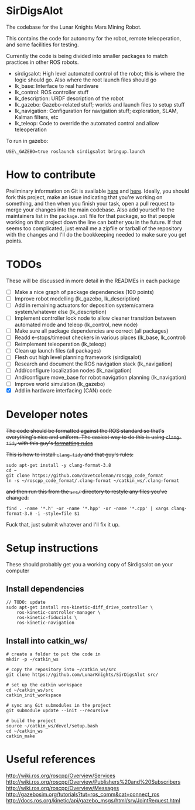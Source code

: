 # SirDigsAlot
The codebase for the Lunar Knights Mars Mining Robot.

This contains the code for autonomy for the robot, remote teleoperation, and some facilities for testing.

Currently the code is being divided into smaller packages to match practices in other ROS robots.
- sirdigsalot: High level automated control of the robot; this is where the logic should go. Also where the root launch files should go
- lk\_base: Interface to real hardware
- lk\_control: ROS controller stuff
- lk\_description: URDF description of the robot
- lk\_gazebo: Gazebo-related stuff; worlds and launch files to setup stuff
- lk\_navigation: Configuration for navigation stuff; exploration, SLAM, Kalman filters, etc
- lk\_teleop: Code to override the automated control and allow teleoperation

To run in gazebo:
```
USE\_GAZEBO=true roslaunch sirdigsalot bringup.launch
```

# How to contribute
Preliminary information on Git is available [here](https://help.github.com/articles/about-pull-requests/) and [here](https://git-scm.com/book/en/v1/Git-Branching-What-a-Branch-Is).
Ideally, you should fork this project, make an issue indicating that you're working on something, and then when you finish your task, open a pull request to merge your changes into the main codebase.
Also add yourself to the maintainers list in the `package.xml` file for that package, so that people working on that project down the line can bother you in the future.
If that seems too complicated, just email me a zipfile or tarball of the repository with the changes and I'll do the bookkeeping needed to make sure you get points.

# TODOs
These will be discussed in more detail in the READMEs in each package
- [ ] Make a nice graph of package dependencies (100 points)
- [ ] Improve robot modelling (lk\_gazebo, lk\_description)
- [ ] Add in remaining actuators for deposition system/camera system/whatever else (lk\_description)
- [ ] Implement controller lock node to allow cleaner transition between automated mode and teleop (lk\_control, new node)
- [ ] Make sure all package dependencies are correct (all packages)
- [ ] Readd e-stops/timeout checkers in various places (lk\_base, lk\_control)
- [ ] Reimplement teleoperation (lk\_teleop)
- [ ] Clean up launch files (all packages)
- [ ] Flesh out high level planning framework (sirdigsalot)
- [ ] Research and document the ROS navigation stack (lk\_navigation)
- [ ] Add/configure localization nodes (lk\_navigation)
- [ ] And/configure move\_base for robot navigation planning (lk\_navigation)
- [ ] Improve world simulation (lk\_gazebo)
- [x] Add in hardware interfacing (CAN) code

# Developer notes
~~The code should be formatted against the ROS standard so that's everything's nice and uniform.
The easiest way to do this is using `clang-tidy` with this guy's [formatting rules](https://github.com/davetcoleman/roscpp_code_format)~~

~~This is how to install `clang-tidy` and that guy's rules:~~
```
sudo apt-get install -y clang-format-3.8
cd ~
git clone https://github.com/davetcoleman/roscpp_code_format
ln -s ~/roscpp_code_format/.clang-format ~/catkin_ws/.clang-format
```

~~and then run this from the `src/` directory to restyle any files you've changed:~~
```
find . -name '*.h' -or -name '*.hpp' -or -name '*.cpp' | xargs clang-format-3.8 -i -style=file $1
```

Fuck that, just submit whatever and I'll fix it up.

 
# Setup instructions
These should probably get you a working copy of Sirdigsalot on your computer

## Install dependencies
```
// TODO: update
sudo apt-get install ros-kinetic-diff_drive_controller \
    ros-kinetic-controller-manager \
    ros-kinetic-fiducials \
    ros-kinetic-navigation
```
## Install into catkin\_ws/

```
# create a folder to put the code in
mkdir -p ~/catkin_ws

# copy the repository into ~/catkin_ws/src
git clone https://github.com/LunarKnights/SirDigsAlot src/

# set up the catkin workspace
cd ~/catkin_ws/src
catkin_init_workspace

# sync any Git submodules in the project
git submodule update --init --recursive

# build the project
source ~/catkin_ws/devel/setup.bash
cd ~/catkin_ws
catkin_make
```

# Useful references
http://wiki.ros.org/roscpp/Overview/Services
http://wiki.ros.org/roscpp/Overview/Publishers%20and%20Subscribers
http://wiki.ros.org/roscpp/Overview/Messages
http://gazebosim.org/tutorials?tut=ros_comm&cat=connect_ros
http://docs.ros.org/kinetic/api/gazebo_msgs/html/srv/JointRequest.html

